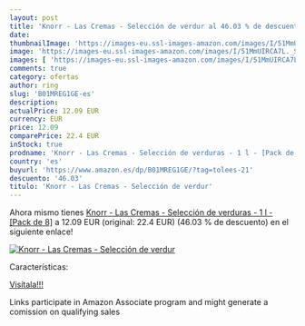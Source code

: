 ```yaml
---
layout: post
title: 'Knorr - Las Cremas - Selección de verdur al 46.03 % de descuento'
date: 
thumbnailImage: 'https://images-eu.ssl-images-amazon.com/images/I/51MmUIRCA7L._SL200_.jpg'
image: 'https://images-eu.ssl-images-amazon.com/images/I/51MmUIRCA7L._SL200_.jpg'
images: [ 'https://images-eu.ssl-images-amazon.com/images/I/51MmUIRCA7L._SL200_.jpg' ]
comments: true
category: ofertas
author: ring
slug: 'B01MREG1GE-es'
description:
actualPrice: 12.09 EUR
currency: EUR
price: 12.09
comparePrice: 22.4 EUR
inStock: true
prodname: 'Knorr - Las Cremas - Selección de verduras - 1 l - [Pack de 8]'
country: 'es'
buyurl: 'https://www.amazon.es/dp/B01MREG1GE/?tag=tolees-21'
descuento: '46.03'
titulo: 'Knorr - Las Cremas - Selección de verdur'
---
```


Ahora mismo tienes [Knorr - Las Cremas - Selección de verduras - 1 l - [Pack de 8]](https://www.amazon.es/dp/B01MREG1GE/?tag=tolees-21) a 12.09 EUR (original: 22.4 EUR) (46.03 %  de descuento) en el siguiente enlace!

[![Knorr - Las Cremas - Selección de verdur](https://images-eu.ssl-images-amazon.com/images/I/51MmUIRCA7L._SL200_.jpg)](https://www.amazon.es/dp/B01MREG1GE/?tag=tolees-21)

Características:


[Visítala!!!](https://www.amazon.es/dp/B01MREG1GE/?tag=tolees-21)

Links participate in Amazon Associate program and might generate a comission on qualifying sales
